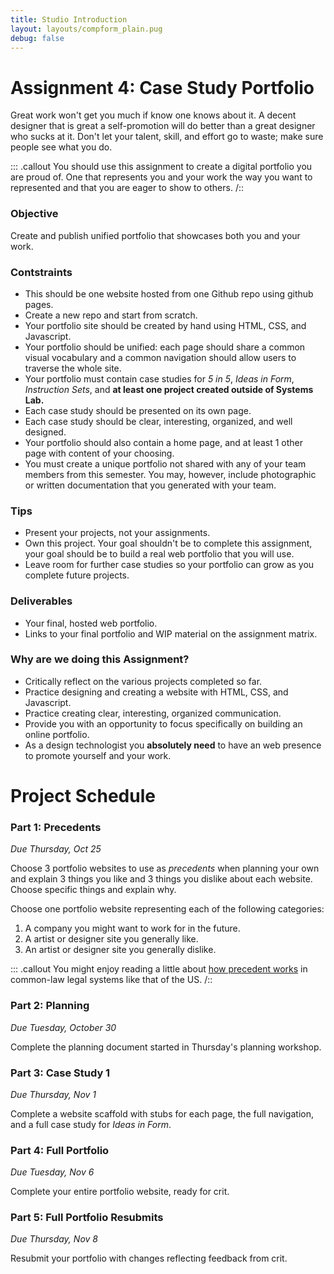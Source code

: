 ```yaml
---
title: Studio Introduction
layout: layouts/compform_plain.pug
debug: false
---
```


# Assignment 4: Case Study Portfolio

Great work won't get you much if know one knows about it. A decent designer that is great a self-promotion will do better than a great designer who sucks at it. Don't let your talent, skill, and effort go to waste; make sure people see what you do. 

::: .callout
You should use this assignment to create a digital portfolio you are proud of. One that represents you and your work the way you want to represented and that you are eager to show to others. 
/::

### Objective

Create and publish unified portfolio that showcases both you and your work.

### Contstraints

- This should be one website hosted from one Github repo using github pages.
- Create a new repo and start from scratch.
- Your portfolio site should be created by hand using HTML, CSS, and Javascript.
- Your portfolio should be unified: each page should share a common visual vocabulary and a common navigation should allow users to traverse the whole site.
- Your portfolio must contain case studies for *5 in 5*, *Ideas in Form*, *Instruction Sets*, and **at least one project created outside of Systems Lab.**
- Each case study should be presented on its own page.
- Each case study should be clear, interesting, organized, and well designed.
- Your portfolio should also contain a home page, and at least 1 other page with content of your choosing.
- You must create a unique portfolio not shared with any of your team members from this semester. You may, however, include photographic or written documentation that you generated with your team.

### Tips

- Present your projects, not your assignments.
- Own this project. Your goal shouldn't be to complete this assignment, your goal should be to build a real web portfolio that you will use.
- Leave room for further case studies so your portfolio can grow as you complete future projects.

### Deliverables

- Your final, hosted web portfolio.
- Links to your final portfolio and WIP material on the assignment matrix.

### Why are we doing this Assignment?

- Critically reflect on the various projects completed so far.
- Practice designing and creating a website with HTML, CSS, and Javascript.
- Practice creating clear, interesting, organized communication.
- Provide you with an opportunity to focus specifically on building an online portfolio.
- As a design technologist you **absolutely need** to have an web presence to promote yourself and your work.


# Project Schedule

### Part 1: Precedents

*Due Thursday, Oct 25*

Choose 3 portfolio websites to use as *precedents* when planning your own and explain 3 things you like and 3 things you dislike about each website. Choose specific things and explain why.

Choose one portfolio website representing each of the following categories:

1. A company you might want to work for in the future.
2. A artist or designer site you generally like.
3. An artist or designer site you generally dislike.

::: .callout
You might enjoy reading a little about [how precedent works](https://plato.stanford.edu/entries/legal-reas-prec/) in common-law legal systems like that of the US.
/::

### Part 2: Planning

*Due Tuesday, October 30*

Complete the planning document started in Thursday's planning workshop.

### Part 3: Case Study 1

*Due Thursday, Nov 1*

Complete a website scaffold with stubs for each page, the full navigation, and a full case study for _Ideas in Form_.

### Part 4: Full Portfolio

*Due Tuesday, Nov 6*

Complete your entire portfolio website, ready for crit.

### Part 5: Full Portfolio Resubmits

*Due Thursday, Nov 8*

Resubmit your portfolio with changes reflecting feedback from crit.